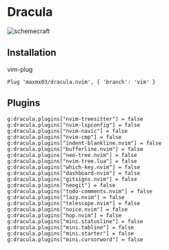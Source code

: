 # Dracula

![schemecraft](https://github.com/maxmx03/schemecraft/assets/50273941/ee682aae-00cb-4282-ba24-3d9621a430a3)

## Installation

vim-plug

```vim
Plug 'maxmx03/dracula.nvim', { 'branch': 'vim' }
```

## Plugins

```vim
g:dracula.plugins["nvim-treesitter"] = false
g:dracula.plugins["nvim-lspconfig"] = false
g:dracula.plugins["nvim-navic"] = false
g:dracula.plugins["nvim-cmp"] = false
g:dracula.plugins["indent-blankline.nvim"] = false
g:dracula.plugins["bufferline.nvim"] = false
g:dracula.plugins["neo-tree.nvim"] = false
g:dracula.plugins["nvim-tree.lua"] = false
g:dracula.plugins["which-key.nvim"] = false
g:dracula.plugins["dashboard-nvim"] = false
g:dracula.plugins["gitsigns.nvim"] = false
g:dracula.plugins["neogit"] = false
g:dracula.plugins["todo-comments.nvim"] = false
g:dracula.plugins["lazy.nvim"] = false
g:dracula.plugins["telescope.nvim"] = false
g:dracula.plugins["noice.nvim"] = false
g:dracula.plugins["hop.nvim"] = false
g:dracula.plugins["mini.statusline"] = false
g:dracula.plugins["mini.tabline"] = false
g:dracula.plugins["mini.starter"] = false
g:dracula.plugins["mini.cursorword"] = false
```
